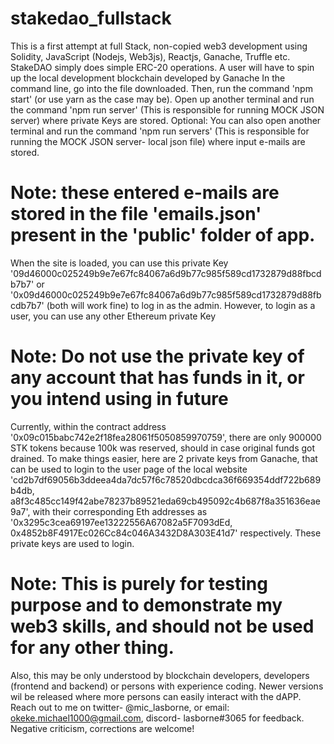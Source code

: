 # stakedao_fullstack
This is a first attempt at full Stack, non-copied web3 development using Solidity, JavaScript (Nodejs, Web3js), Reactjs, Ganache, Truffle etc. 
StakeDAO simply does simple ERC-20 operations. A user will have to spin up the local development blockchain developed by Ganache In the command line, go into the file downloaded. 
Then, run the command 'npm start' (or use yarn as the case may be). 
Open up another terminal and run the command 'npm run server' (This is responsible for running MOCK JSON server) where private Keys are stored. 
Optional: You can also open another terminal and run the command 'npm run servers' (This is responsible for running the MOCK JSON server- local json file) where input e-mails are stored.

# Note: these entered e-mails are stored in the file 'emails.json' present in the 'public' folder of app.
When the site is loaded, you can use this private Key '09d46000c025249b9e7e67fc84067a6d9b77c985f589cd1732879d88fbcdb7b7' or '0x09d46000c025249b9e7e67fc84067a6d9b77c985f589cd1732879d88fbcdb7b7' 
(both will work fine) to log in as the admin. However, to login as a user, you can use any other Ethereum private Key

# Note: Do not use the private key of any account that has funds in it, or you intend using in future
Currently, within the contract address '0x09c015babc742e2f18fea28061f5050859970759', there are only 900000 STK tokens because 100k was reserved, should in case original funds got drained. 
To make things easier, here are 2 private keys from Ganache, that can be used to login to the user page of the local website 
'cd2b7df69056b3ddeea4da7dc57f6c78520dbcdca36f669354ddf722b689b4db, a8f3c485cc149f42abe78237b89521eda69cb495092c4b687f8a351636eae9a7', 
with their corresponding Eth addresses as '0x3295c3cea69197ee13222556A67082a5F7093dEd, 0x4852b8F4917Ec026Cc84c046A3432D8A303E41d7' respectively. These private keys are used to login.

# Note: This is purely for testing purpose and to demonstrate my web3 skills, and should not be used for any other thing.
Also, this may be only understood by blockchain developers, developers (frontend and backend) or persons with experience coding. 
Newer versions wil be released where more persons can easily interact with the dAPP. 
Reach out to me on twitter- @mic_lasborne, or email: okeke.michael1000@gmail.com, discord- lasborne#3065 for feedback. Negative criticism, corrections are welcome!
